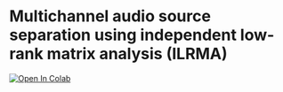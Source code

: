 # Multichannel audio source separation using independent low-rank matrix analysis (ILRMA)

[![Open In Colab](https://colab.research.google.com/assets/colab-badge.svg)](https://colab.research.google.com/github/tky823/audio_source_separation/blob/master/egs/bss-example/ilrma/test_ilrma_ja.ipynb)